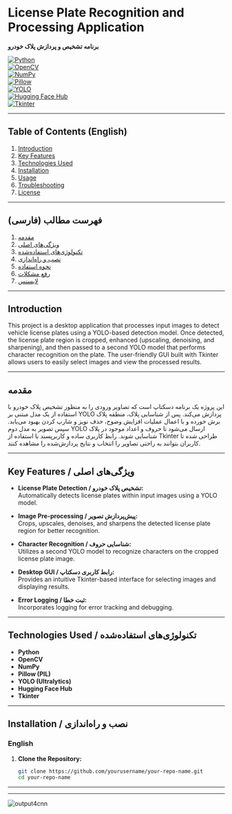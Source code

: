 # License Plate Recognition and Processing Application  
**برنامه تشخیص و پردازش پلاک خودرو**

[![Python](https://img.shields.io/badge/Python-3.8%2B-3776AB?logo=Python&logoColor=white)](https://www.python.org/)  
[![OpenCV](https://img.shields.io/badge/OpenCV-4.x-5C3EE8?logo=OpenCV&logoColor=white)](https://opencv.org/)  
[![NumPy](https://img.shields.io/badge/NumPy-1.19%2B-013243?logo=numpy&logoColor=white)](https://numpy.org/)  
[![Pillow](https://img.shields.io/badge/Pillow-8.x-4484CE?logo=Pillow&logoColor=white)](https://python-pillow.org/)  
[![YOLO](https://img.shields.io/badge/YOLO-Ultralytics-green?logo=YOLO&logoColor=white)](https://github.com/ultralytics/ultralytics)  
[![Hugging Face Hub](https://img.shields.io/badge/HuggingFace-Hub-blue?logo=HuggingFace&logoColor=white)](https://huggingface.co/)  
[![Tkinter](https://img.shields.io/badge/Tkinter-GUI-blue?logo=Tkinter&logoColor=white)](https://docs.python.org/3/library/tkinter.html)

---

## Table of Contents (English)
1. [Introduction](#introduction)
2. [Key Features](#key-features)
3. [Technologies Used](#technologies-used)
4. [Installation](#installation)
5. [Usage](#usage)
6. [Troubleshooting](#troubleshooting)
7. [License](#license)

---

## فهرست مطالب (فارسی)
1. [مقدمه](#مقدمه)
2. [ویژگی‌های اصلی](#ویژگی‌های-اصلی)
3. [تکنولوژی‌های استفاده‌شده](#تکنولوژی‌های-استفاده‌شده)
4. [نصب و راه‌اندازی](#نصب-و-راه‌اندازی)
5. [نحوه استفاده](#نحوه-استفاده)
6. [رفع مشکلات](#رفع-مشکلات)
7. [لایسنس](#لایسنس)

---

## Introduction
This project is a desktop application that processes input images to detect vehicle license plates using a YOLO-based detection model. Once detected, the license plate region is cropped, enhanced (upscaling, denoising, and sharpening), and then passed to a second YOLO model that performs character recognition on the plate. The user-friendly GUI built with Tkinter allows users to easily select images and view the processed results.

---

## مقدمه
این پروژه یک برنامه دسکتاپ است که تصاویر ورودی را به منظور تشخیص پلاک خودرو با استفاده از یک مدل مبتنی بر YOLO پردازش می‌کند. پس از شناسایی پلاک، منطقه پلاک برش خورده و با اعمال عملیات افزایش وضوح، حذف نویز و شارپ کردن بهبود می‌یابد. سپس تصویر به مدل دوم YOLO ارسال می‌شود تا حروف و اعداد موجود در پلاک شناسایی شوند. رابط کاربری ساده و کاربرپسند با استفاده از Tkinter طراحی شده تا کاربران بتوانند به راحتی تصاویر را انتخاب و نتایج پردازش‌شده را مشاهده کنند.

---

## Key Features / ویژگی‌های اصلی
- **License Plate Detection / تشخیص پلاک خودرو:**  
  Automatically detects license plates within input images using a YOLO model.
  
- **Image Pre-processing / پیش‌پردازش تصویر:**  
  Crops, upscales, denoises, and sharpens the detected license plate region for better recognition.
  
- **Character Recognition / شناسایی حروف:**  
  Utilizes a second YOLO model to recognize characters on the cropped license plate image.
  
- **Desktop GUI / رابط کاربری دسکتاپ:**  
  Provides an intuitive Tkinter-based interface for selecting images and displaying results.
  
- **Error Logging / ثبت خطا:**  
  Incorporates logging for error tracking and debugging.

---

## Technologies Used / تکنولوژی‌های استفاده‌شده
- **Python**  
- **OpenCV**  
- **NumPy**  
- **Pillow (PIL)**  
- **YOLO (Ultralytics)**  
- **Hugging Face Hub**  
- **Tkinter**

---

## Installation / نصب و راه‌اندازی

### English
1. **Clone the Repository:**
   ```bash
   git clone https://github.com/yourusername/your-repo-name.git
   cd your-repo-name

----
----
![output4cnn](https://github.com/SamKhandani/Plate-processing/blob/main/runs/detect/train5/val_batch2_pred.jpg)

